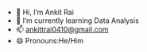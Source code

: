 - 👋 Hi, I’m Ankit Rai 
- 🌱 I’m currently learning Data Analysis
- 📫 ankittrai0410@gmail.com
- 😄 Pronouns:He/Him


<!---
AnkitRai259/AnkitRai259 is a ✨ special ✨ repository because its `README.md` (this file) appears on your GitHub profile.
You can click the Preview link to take a look at your changes.
--->
